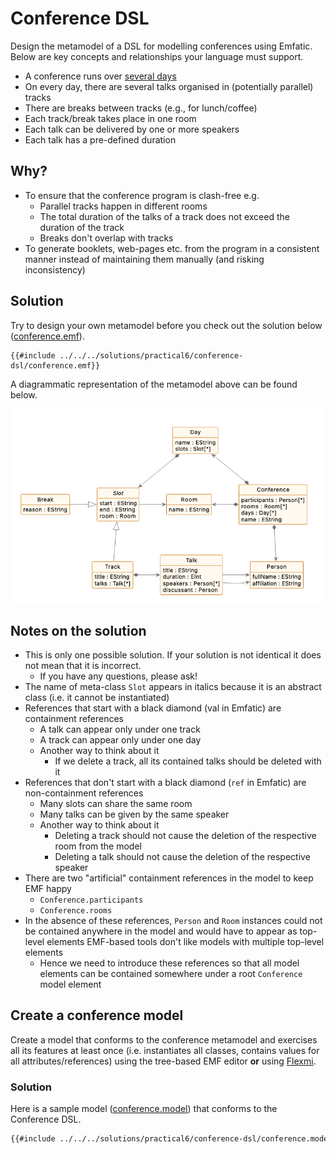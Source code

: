 # Conference DSL

Design the metamodel of a DSL for modelling conferences using Emfatic. Below are key concepts and relationships your language must support.

- A conference runs over [several days](editor-generation.md)
- On every day, there are several talks organised in (potentially parallel) tracks
- There are breaks between tracks (e.g., for lunch/coffee)
- Each track/break takes place in one room
- Each talk can be delivered by one or more speakers
- Each talk has a pre-defined duration

## Why?

- To ensure that the conference program is clash-free e.g.
    - Parallel tracks happen in different rooms
    - The total duration of the talks of a track does not exceed the duration of the track
    - Breaks don't overlap with tracks
- To generate booklets, web-pages etc. from the program in a consistent manner instead of maintaining them manually (and risking inconsistency)

## Solution

Try to design your own metamodel before you check out the solution below ([conference.emf](solutions/conference-dsl/conference.emf)).

```emfatic
{{#include ../../../solutions/practical6/conference-dsl/conference.emf}}
```

A diagrammatic representation of the metamodel above can be found below.

![Diagrammatic representation of the Conference DSL metamodel](conference-dsl.png)

<!--
@namespace(uri="conference", prefix="")
@diagram(monochrome="true")
package conference;

class Conference{
    val Person[*] participants;
    @diagram(direction="left")
    val Room[*] rooms;
    @diagram(direction="up")
    val Day[*] days;
    attr String name;
}

class Person {
    attr String fullName;
    attr String affiliation;
}

class Day {
  attr String name;
  val Slot[*] slots;
}

abstract class Slot {
    attr String start;
    attr String end;
    ref Room room;
}

@diagram(inheritance.direction="right")
class Break extends Slot {
    attr String reason;
}

class Track extends Slot {
    attr String title;
    @diagram(direction="right")
    val Talk[*] talks;
}

class Talk {
    attr String title;
    attr int duration;
    ref Person[*] speakers;
    ref Person discussant;
}

class Room {
    attr String name;
}
-->

## Notes on the solution

- This is only one possible solution. If your solution is not identical it does not mean that it is incorrect.
    - If you have any questions, please ask!
- The name of meta-class `Slot` appears in italics because it is an abstract class (i.e. it cannot be instantiated)
- References that start with a black diamond (val in Emfatic) are containment references
    - A talk can appear only under one track
    - A track can appear only under one day
    - Another way to think about it
        - If we delete a track, all its contained talks should be deleted with it
- References that don't start with a black diamond (`ref` in Emfatic) are non-containment references
    - Many slots can share the same room
    - Many talks can be given by the same speaker
    - Another way to think about it
        - Deleting a track should not cause the deletion of the respective room from the model
        - Deleting a talk should not cause the deletion of the respective speaker
- There are two "artificial" containment references in the model to keep EMF happy
    - `Conference.participants`
    - `Conference.rooms`
- In the absence of these references, `Person` and `Room` instances could not be contained anywhere in the model and would have to appear as top-level elements
EMF-based tools don't like models with multiple top-level elements
    - Hence we need to introduce these references so that all model elements can be contained somewhere under a root `Conference` model element

## Create a conference model

Create a model that conforms to the conference metamodel and exercises all its features at least once (i.e. instantiates all classes, contains values for all attributes/references) using the tree-based EMF editor **or** using [Flexmi](https://www.eclipse.org/epsilon/doc/flexmi/).

### Solution

Here is a sample model ([conference.model](solutions/conference-dsl/conference.model)) that conforms to the Conference DSL.

```xml
{{#include ../../../solutions/practical6/conference-dsl/conference.model}}
```